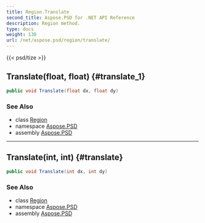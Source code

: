 ```yaml
---
title: Region.Translate
second_title: Aspose.PSD for .NET API Reference
description: Region method. 
type: docs
weight: 130
url: /net/aspose.psd/region/translate/
---
```

{{< psd/tize >}}
## Translate(float, float) {#translate_1}

```csharp
public void Translate(float dx, float dy)
```

### See Also

* class [Region](../)
* namespace [Aspose.PSD](../../region/)
* assembly [Aspose.PSD](../../../)

---

## Translate(int, int) {#translate}

```csharp
public void Translate(int dx, int dy)
```

### See Also

* class [Region](../)
* namespace [Aspose.PSD](../../region/)
* assembly [Aspose.PSD](../../../)


